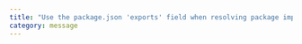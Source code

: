 ```yaml
---
title: "Use the package.json 'exports' field when resolving package imports."
category: message
---
```

